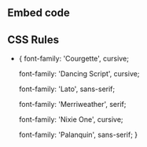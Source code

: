 ## Embed code

<style> @import url('https://fonts.googleapis.com/css2?family=Courgette&family=Dancing+Script:wght@400;500;600;700&family=Lato:ital,wght@0,100;0,300;0,400;0,700;0,900;1,100;1,300;1,400;1,700;1,900&family=Merriweather:ital,wght@0,300;0,400;0,700;0,900;1,300;1,400;1,700;1,900&family=Nixie+One&family=Palanquin:wght@100;200;300;400;500;600;700&display=swap'); </style>

## CSS Rules

* {
  font-family: 'Courgette', cursive;

  font-family: 'Dancing Script', cursive;

  font-family: 'Lato', sans-serif;

  font-family: 'Merriweather', serif;

  font-family: 'Nixie One', cursive;

  font-family: 'Palanquin', sans-serif;
}
